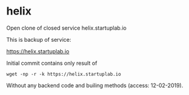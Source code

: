 # helix
Open clone of closed service helix.startuplab.io 

This is backup of service:

https://helix.startuplab.io

Initial commit contains only result of 

```
wget -np -r -k https://helix.startuplab.io
```

Without any backend code and builing methods (access: 12-02-2019).
